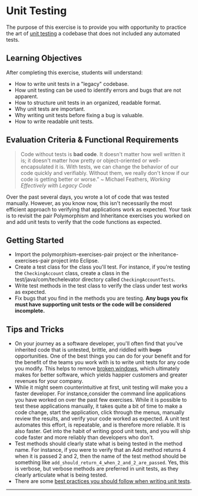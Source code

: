 # Unit Testing

The purpose of this exercise is to provide you with opportunity to practice the art of [unit testing][what-is-unit-testing] a codebase that does not included any automated tests.

## Learning Objectives

After completing this exercise, students will understand:

* How to write unit tests in a "legacy" codebase.
* How unit testing can be used to identify errors and bugs that are not apparent.
* How to structure unit tests in an organized, readable format.
* Why unit tests are important.
* Why writing unit tests before fixing a bug is valuable.
* How to write readable unit tests.

## Evaluation Criteria & Functional Requirements

> Code without tests is **bad code**. It doesn't matter how well written it is; it doesn't matter how pretty or object-oriented or well-encapsulated it is. With tests, we can change the behavior of our code quickly and verifiably. Without them, we really don't know if our code is getting better or worse.”
~ Michael Feathers, _Working Effectively with Legacy Code_

Over the past several days, you wrote a lot of code that was tested manually. However, as you know now, this isn't necessarily the most efficient approach to verifying that applications work as expected. Your task is to revisit the pair Polymorphism and Inheritance exercises you worked on and add unit tests to verify that the code functions as expected.

## Getting Started

* Import the polymorphism-exercises-pair project or the inheritance-exercises-pair project into Eclipse.
* Create a test class for the class you'll test. For instance, if you're testing the `CheckingAccount` class, create a class in the test/java/com/techelevator directory called `CheckingAccountTests`.
* Write test methods in the test class to verify the class under test works as expected.
* Fix bugs that you find in the methods you are testing. **Any bugs you fix must have supporting unit tests or the code will be considered incomplete.**

## Tips and Tricks

* On your journey as a software developer, you'll often find that you've inherited code that is untested, brittle, and riddled with ~~bugs~~ opportunities. One of the best things you can do for your benefit and for the benefit of the teams you work with is to write unit tests for any code you modify. This helps to remove [broken windows][software-entropy], which ultimately makes for better software, which yields happier customers and greater revenues for your company.
* While it might seem counterintuitive at first, unit testing will make you a faster developer. For instance,consider the command line applications you have worked on over the past few exercises. While it is possible to test these applications manually, it takes quite a bit of time to make a code change, start the application, click through the menus, manually review the results, and verify your code worked as expected. A unit test automates this effort, is repeatable, and is therefore more reliable. It is also faster. Get into the habit of writing good unit tests, and you will ship code faster and more reliably than developers who don't.
* Test methods should clearly state what is being tested in the method name. For instance, if you were to verify that an Add method returns 4 when it is passed 2 and 2, then the name of the test method should be something like `add_should_return_4_when_2_and_2_are_passed`. Yes, this is verbose, but verbose methods are preferred in unit tests, as they clearly articulate what is being tested.
* There are some [best practices you should follow when writing unit tests][unit-testing-best-practices].

---

[software-entropy]: https://pragprog.com/the-pragmatic-programmer/extracts/software-entropy
[unit-testing-best-practices]: https://docs.microsoft.com/en-us/dotnet/core/testing/unit-testing-best-practices
[what-is-legacy-code]: http://wiki.c2.com/?LegacyCode
[what-is-unit-testing]: https://searchsoftwarequality.techtarget.com/definition/unit-testing
